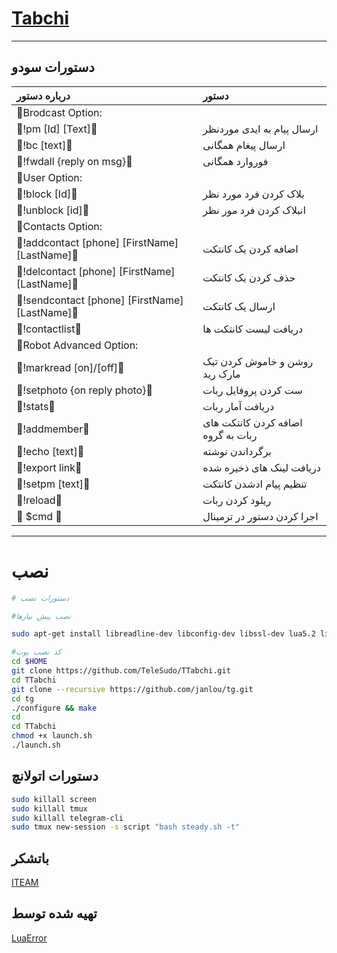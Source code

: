 # [Tabchi](https://telegram.me/LuaError)
* * *

## دستورات سودو

| درباره دستور | دستور |
|:--------|:-------------------------------------------|
|🛑Brodcast Option:|
|🔰!pm [Id] [Text]🔰 |ارسال پیام به ایدی موردنظر|
|🔰!bc [text]🔰| ارسال پیغام همگانی|
|🔰!fwdall {reply on msg}🔰| فوروارد همگانی |
|🛑User Option:|
|🔰!block [Id]🔰| بلاک کردن فرد مورد نظر |
|🔰!unblock [id]🔰| انبلاک کردن فرد مور نظر |
|🛑Contacts Option:|
|🔰!addcontact [phone] [FirstName][LastName]🔰| اضافه کردن یک کانتکت |
|🔰!delcontact [phone] [FirstName][LastName]🔰| حذف کردن یک کانتکت |
|🔰!sendcontact [phone] [FirstName][LastName]🔰| ارسال یک کانتکت |
|🔰!contactlist🔰 | دریافت لیست کانتکت ها |
|🛑Robot Advanced Option:|
|🔰!markread [on]/[off]🔰 | روشن و خاموش کردن تیک مارک رید |
|🔰!setphoto {on reply photo}🔰 | ست کردن پروفایل ربات |
|🔰!stats🔰 | دریافت آمار ربات |
|🔰!addmember🔰 | اضافه کردن کانتکت های ربات به گروه |
|🔰!echo [text]🔰 | برگرداندن نوشته |
|🔰!export link🔰 | دریافت لینک های ذخیره شده |
|🔰!setpm [text]🔰 | تنظیم پیام ادشدن کانتکت |
|🔰!reload🔰| ریلود کردن ربات |
|🔰 $cmd 🔰| اجرا کردن دستور در ترمینال |

* * *

# نصب

```sh
# دستورات نصب

#نصب پیش نیازها

sudo apt-get install libreadline-dev libconfig-dev libssl-dev lua5.2 liblua5.2-dev lua-socket lua-sec lua-expat libevent-dev make unzip git redis-server autoconf g++ libjansson-dev libpython-dev expat libexpat1-dev

#کد نصب بوت
cd $HOME
git clone https://github.com/TeleSudo/TTabchi.git
cd TTabchi
git clone --recursive https://github.com/janlou/tg.git
cd tg
./configure && make
cd
cd TTabchi
chmod +x launch.sh
./launch.sh

```

## دستورات اتولانچ
```sh
sudo killall screen
sudo killall tmux
sudo killall telegram-cli
sudo tmux new-session -s script "bash steady.sh -t"
```

## باتشکر
[ITEAM](https://telegram.me/iTeam_ir)

## تهیه شده توسط
[LuaError](https://telegram.me/LuaError)
